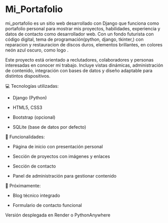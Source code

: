# Mi_Portafolio
mi_portafolio es un sitio web desarrollado con Django que funciona como portafolio personal para mostrar mis proyectos, habilidades, experiencia y datos de contacto como desarrollador web. Con un fondo  futurista con código digital, tema de programación(python, django, tkinter,) con reparacion y restauracion de discos duros, elementos brillantes, en colores neón azul oscuro, como logo <DB/>.

Este proyecto está orientado a reclutadores, colaboradores y personas interesadas en conocer mi trabajo. Incluye vistas dinámicas, administración de contenido, integración con bases de datos y diseño adaptable para distintos dispositivos.

💻 Tecnologías utilizadas:

  - Django (Python)

  - HTML5, CSS3

  - Bootstrap (opcional)

  - SQLite (base de datos por defecto)

📌 Funcionalidades:

  - Página de inicio con presentación personal

  - Sección de proyectos con imágenes y enlaces

  - Sección de contacto

  - Panel de administración para gestionar contenido

🚀 Próximamente:

  - Blog técnico integrado

  - Formulario de contacto funcional

Versión desplegada en Render o PythonAnywhere

